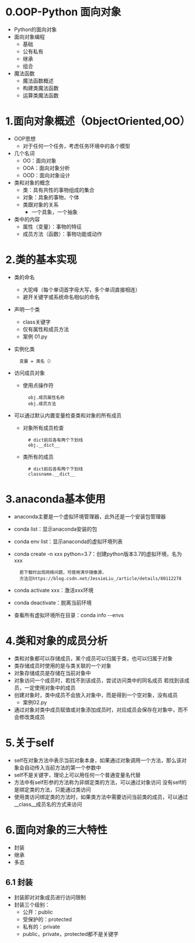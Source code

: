 # 0.OOP-Python 面向对象
- Python的面向对象
- 面向对象编程
    - 基础
    - 公有私有
    - 继承
    - 组合
- 魔法函数
    - 魔法函数概述
    - 构建类魔法函数
    - 运算类魔法函数
    
# 1.面向对象概述（ObjectOriented,OO）
- OOP思想
    - 对于任何一个任务，考虑任务环境中的各个模型
- 几个名词
    - OO：面向对象
    - OOA：面向对象分析
    - OOD：面向对象设计    
- 类和对象的概念
    - 类：具有共性的事物组成的集合
    - 对象：具象的事物，个体
    - 类跟对象的关系
        - 一个具象，一个抽象
- 类中的内容
    - 属性（变量）：事物的特征
    - 成员方法（函数）：事物功能或动作

# 2.类的基本实现
- 类的命名
    - 大驼峰（每个单词首字母大写，多个单词直接相连）
    - 避开关键字或系统命名相似的命名
- 声明一个类
    - class关键字
    - 仅有属性和成员方法
    - 案例 01.py
- 实例化类

        变量 = 类名（）
- 访问成员对象
    - 使用点操作符
    
            obj.成员属性名称
            obj.成员方法
- 可以通过默认内置变量检查类和对象的所有成员
    - 对象所有成员检查
    
            # dict前后各有两个下划线
            obj.__dict__
    - 类所有的成员
    
            # dict前后各有两个下划线
            classname.__dict__
            
# 3.anaconda基本使用
- anaconda主要是一个虚拟环境管理器，此外还是一个安装包管理器
- conda list：显示anaconda安装的包
- conda env list：显示anaconda的虚拟环境列表
- conda create -n xxx python=3.7：创建python版本3.7的虚拟环境，名为xxx
        
        若下载时出现网络问题，可使用清华镜像源，
        方法见https://blog.csdn.net/JessieLiu_/article/details/80112278
- conda activate xxx：激活xxx环境
- conda deactivate：脱离当前环境
- 查看所有虚拟环境所在目录：conda info --envs

# 4.类和对象的成员分析
- 类和对象都可以存储成员，某个成员可以归属于类，也可以归属于对象
- 类存储成员时使用的是与类关联的一个对象
- 对象存储成员是存储在当前对象中
- 对象访问一个成员时，若找不到该成员，尝试访问类中的同名成员
                  若找到该成员，一定使用对象中的成员
- 创建对象时，类中成员不会放入对象中，而是得到一个空对象，没有成员
    - 案例02.py
- 通过对象对类中成员赋值或对象添加成员时，对应成员会保存在对象中，而不会修改类成员

# 5.关于self
- self在对象方法中表示当前对象本身，如果通过对象调用一个方法，那么该对象会自动传入当前方法的第一个参数中
- self不是关键字，理论上可以用任何一个普通变量名代替
- 方法中有self形参的方法称为非绑定类的方法，可以通过对象访问
  没有self的是绑定类的方法，只能通过类访问
- 使用类访问绑定类的方法时，如果类方法中需要访问当前类的成员，可以通过__class__成员名的方式来访问

# 6.面向对象的三大特性
- 封装
- 继承
- 多态

## 6.1 封装
- 封装即对对象成员进行访问限制
- 封装三个级别：
    - 公开：public
    - 受保护的：protected
    - 私有的：private
    - public，private，protected都不是关键字

    